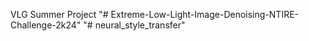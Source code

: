 VLG Summer Project
"# Extreme-Low-Light-Image-Denoising-NTIRE-Challenge-2k24" 
"# neural_style_transfer" 
